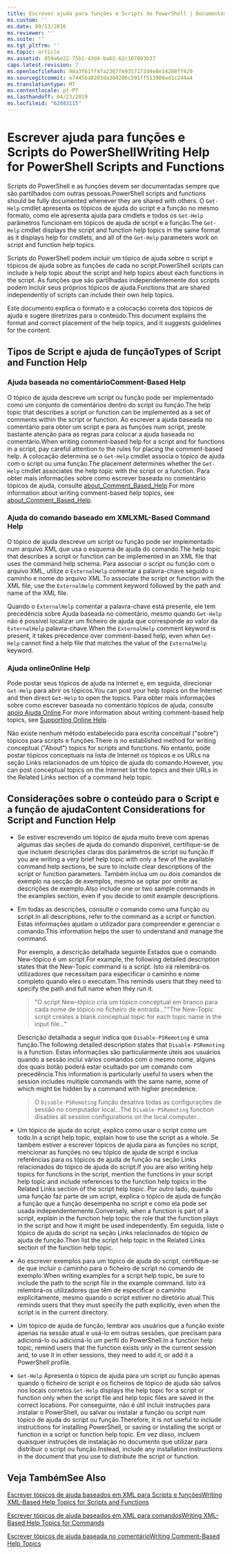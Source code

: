 ```yaml
---
title: Escrever ajuda para funções e Scripts do PowerShell | Documentos da Microsoft
ms.custom: ''
ms.date: 09/13/2016
ms.reviewer: ''
ms.suite: ''
ms.tgt_pltfrm: ''
ms.topic: article
ms.assetid: 859a6e22-75b1-43d4-ba62-62c107803b37
caps.latest.revision: 7
ms.openlocfilehash: 98a3f61ff4fa2367f69357173d4e8e14288ff429
ms.sourcegitcommit: e7445ba8203da304286c591ff513900ad1c244a4
ms.translationtype: MT
ms.contentlocale: pt-PT
ms.lasthandoff: 04/23/2019
ms.locfileid: "62083115"
---
```

# <a name="writing-help-for-powershell-scripts-and-functions"></a><span data-ttu-id="ba65b-102">Escrever ajuda para funções e Scripts do PowerShell</span><span class="sxs-lookup"><span data-stu-id="ba65b-102">Writing Help for PowerShell Scripts and Functions</span></span>

<span data-ttu-id="ba65b-103">Scripts do PowerShell e as funções devem ser documentadas sempre que são partilhados com outras pessoas.</span><span class="sxs-lookup"><span data-stu-id="ba65b-103">PowerShell scripts and functions should be fully documented whenever they are shared with others.</span></span>
<span data-ttu-id="ba65b-104">O `Get-Help` cmdlet apresenta os tópicos de ajuda do script e a função no mesmo formato, como ele apresenta ajuda para cmdlets e todos os `Get-Help` parâmetros funcionam em tópicos de ajuda de script e a função.</span><span class="sxs-lookup"><span data-stu-id="ba65b-104">The `Get-Help` cmdlet displays the script and function help topics in the same format as it displays help for cmdlets, and all of the `Get-Help` parameters work on script and function help topics.</span></span>

<span data-ttu-id="ba65b-105">Scripts do PowerShell podem incluir um tópico de ajuda sobre o script e tópicos de ajuda sobre as funções de cada no script.</span><span class="sxs-lookup"><span data-stu-id="ba65b-105">PowerShell scripts can include a help topic about the script and help topics about each functions in the script.</span></span>
<span data-ttu-id="ba65b-106">As funções que são partilhadas independentemente dos scripts podem incluir seus próprios tópicos de ajuda.</span><span class="sxs-lookup"><span data-stu-id="ba65b-106">Functions that are shared independently of scripts can include their own help topics.</span></span>

<span data-ttu-id="ba65b-107">Este documento explica o formato e a colocação correta dos tópicos de ajuda e sugere diretrizes para o conteúdo.</span><span class="sxs-lookup"><span data-stu-id="ba65b-107">This document explains the format and correct placement of the help topics, and it suggests guidelines for the content.</span></span>

## <a name="types-of-script-and-function-help"></a><span data-ttu-id="ba65b-108">Tipos de Script e ajuda de função</span><span class="sxs-lookup"><span data-stu-id="ba65b-108">Types of Script and Function Help</span></span>

### <a name="comment-based-help"></a><span data-ttu-id="ba65b-109">Ajuda baseada no comentário</span><span class="sxs-lookup"><span data-stu-id="ba65b-109">Comment-Based Help</span></span>
<span data-ttu-id="ba65b-110">O tópico de ajuda descreve um script ou função pode ser implementado como um conjunto de comentários dentro do script ou função.</span><span class="sxs-lookup"><span data-stu-id="ba65b-110">The help topic that describes a script or function can be implemented as a set of comments within the script or function.</span></span>
<span data-ttu-id="ba65b-111">Ao escrever a ajuda baseada no comentário para obter um script e para as funções num script, preste bastante atenção para as regras para colocar a ajuda baseada no comentário.</span><span class="sxs-lookup"><span data-stu-id="ba65b-111">When writing comment-based help for a script and for functions in a script, pay careful attention to the rules for placing the comment-based help.</span></span>
<span data-ttu-id="ba65b-112">A colocação determina se o `Get-Help` cmdlet associa o tópico de ajuda com o script ou uma função.</span><span class="sxs-lookup"><span data-stu-id="ba65b-112">The placement determines whether the `Get-Help` cmdlet associates the help topic with the script or a function.</span></span>
<span data-ttu-id="ba65b-113">Para obter mais informações sobre como escrever baseada no comentário tópicos de ajuda, consulte [about_Comment_Based_Help](/powershell/module/microsoft.powershell.core/about/about_comment_based_help).</span><span class="sxs-lookup"><span data-stu-id="ba65b-113">For more information about writing comment-based help topics, see [about_Comment_Based_Help](/powershell/module/microsoft.powershell.core/about/about_comment_based_help).</span></span>

### <a name="xml-based-command-help"></a><span data-ttu-id="ba65b-114">Ajuda do comando baseado em XML</span><span class="sxs-lookup"><span data-stu-id="ba65b-114">XML-Based Command Help</span></span>
<span data-ttu-id="ba65b-115">O tópico de ajuda descreve um script ou função pode ser implementado num arquivo XML que usa o esquema de ajuda do comando.</span><span class="sxs-lookup"><span data-stu-id="ba65b-115">The help topic that describes a script or function can be implemented in an XML file that uses the command help schema.</span></span>
<span data-ttu-id="ba65b-116">Para associar o script ou função com o arquivo XML, utilize o `ExternalHelp` comentar a palavra-chave seguido o caminho e nome do arquivo XML.</span><span class="sxs-lookup"><span data-stu-id="ba65b-116">To associate the script or function with the XML file, use the `ExternalHelp` comment keyword followed by the path and name of the XML file.</span></span>

<span data-ttu-id="ba65b-117">Quando o `ExternalHelp` comentar a palavra-chave está presente, ele tem precedência sobre Ajuda baseada no comentário, mesmo quando `Get-Help` não é possível localizar um ficheiro de ajuda que corresponde ao valor da `ExternalHelp` palavra-chave.</span><span class="sxs-lookup"><span data-stu-id="ba65b-117">When the `ExternalHelp` comment keyword is present, it takes precedence over comment-based help, even when `Get-Help` cannot find a help file that matches the value of the `ExternalHelp` keyword.</span></span>

### <a name="online-help"></a><span data-ttu-id="ba65b-118">Ajuda online</span><span class="sxs-lookup"><span data-stu-id="ba65b-118">Online Help</span></span>
<span data-ttu-id="ba65b-119">Pode postar seus tópicos de ajuda na Internet e, em seguida, direcionar `Get-Help` para abrir os tópicos.</span><span class="sxs-lookup"><span data-stu-id="ba65b-119">You can post your help topics on the Internet and then direct `Get-Help` to open the topics.</span></span>
<span data-ttu-id="ba65b-120">Para obter mais informações sobre como escrever baseada no comentário tópicos de ajuda, consulte [apoio Ajuda Online](../module/supporting-online-help.md).</span><span class="sxs-lookup"><span data-stu-id="ba65b-120">For more information about writing comment-based help topics, see [Supporting Online Help](../module/supporting-online-help.md).</span></span>

<span data-ttu-id="ba65b-121">Não existe nenhum método estabelecido para escrita conceitual ("sobre") tópicos para scripts e funções.</span><span class="sxs-lookup"><span data-stu-id="ba65b-121">There is no established method for writing conceptual ("About") topics for scripts and functions.</span></span>
<span data-ttu-id="ba65b-122">No entanto, pode postar tópicos conceptuais na lista de Internet os tópicos e os URLs na seção Links relacionados de um tópico de ajuda do comando.</span><span class="sxs-lookup"><span data-stu-id="ba65b-122">However, you can post conceptual topics on the Internet list the topics and their URLs in the Related Links section of a command help topic.</span></span>

## <a name="content-considerations-for-script-and-function-help"></a><span data-ttu-id="ba65b-123">Considerações sobre o conteúdo para o Script e a função de ajuda</span><span class="sxs-lookup"><span data-stu-id="ba65b-123">Content Considerations for Script and Function Help</span></span>

- <span data-ttu-id="ba65b-124">Se estiver escrevendo um tópico de ajuda muito breve com apenas algumas das seções de ajuda do comando disponível, certifique-se de que incluem descrições claras dos parâmetros de script ou função.</span><span class="sxs-lookup"><span data-stu-id="ba65b-124">If you are writing a very brief help topic with only a few of the available command help sections, be sure to include clear descriptions of the script or function parameters.</span></span> <span data-ttu-id="ba65b-125">Também inclua um ou dois comandos de exemplo na secção de exemplos, mesmo se optar por omitir as descrições de exemplo.</span><span class="sxs-lookup"><span data-stu-id="ba65b-125">Also include one or two sample commands in the examples section, even if you decide to omit example descriptions.</span></span>

- <span data-ttu-id="ba65b-126">Em todas as descrições, consulte o comando como uma função ou script.</span><span class="sxs-lookup"><span data-stu-id="ba65b-126">In all descriptions, refer to the command as a script or function.</span></span> <span data-ttu-id="ba65b-127">Estas informações ajudam o utilizador para compreender e gerenciar o comando.</span><span class="sxs-lookup"><span data-stu-id="ba65b-127">This information helps the user to understand and manage the command.</span></span>

  <span data-ttu-id="ba65b-128">Por exemplo, a descrição detalhada seguinte Estados que o comando New-tópico é um script.</span><span class="sxs-lookup"><span data-stu-id="ba65b-128">For example, the following detailed description states that the New-Topic command is a script.</span></span> <span data-ttu-id="ba65b-129">Isto irá relembrá-os utilizadores que necessitam para especificar o caminho e nome completo quando eles o executam.</span><span class="sxs-lookup"><span data-stu-id="ba65b-129">This reminds users that they need to specify the path and full name when they run it.</span></span>

  > <span data-ttu-id="ba65b-130">"O script New-tópico cria um tópico conceptual em branco para cada nome de tópico no ficheiro de entrada..."</span><span class="sxs-lookup"><span data-stu-id="ba65b-130">"The New-Topic script creates a blank conceptual topic for each topic name in the input file..."</span></span>

  <span data-ttu-id="ba65b-131">Descrição detalhada a seguir indica que `Disable-PSRemoting` é uma função.</span><span class="sxs-lookup"><span data-stu-id="ba65b-131">The following detailed description states that `Disable-PSRemoting` is a function.</span></span> <span data-ttu-id="ba65b-132">Estas informações são particularmente úteis aos usuários quando a sessão inclui vários comandos com o mesmo nome, alguns dos quais botão poderá estar ocultado por um comando com precedência.</span><span class="sxs-lookup"><span data-stu-id="ba65b-132">This information is particularly useful to users when the session includes multiple commands with the same name, some of which might be hidden by a command with higher precedence.</span></span>

  > <span data-ttu-id="ba65b-133">O `Disable-PSRemoting` função desativa todas as configurações de sessão no computador local...</span><span class="sxs-lookup"><span data-stu-id="ba65b-133">The `Disable-PSRemoting` function disables all session configurations on the local computer...</span></span>

- <span data-ttu-id="ba65b-134">Um tópico de ajuda do script, explico como usar o script como um todo.</span><span class="sxs-lookup"><span data-stu-id="ba65b-134">In a script help topic, explain how to use the script as a whole.</span></span> <span data-ttu-id="ba65b-135">Se também estiver a escrever tópicos de ajuda para as funções no script, mencionar as funções no seu tópico de ajuda de script e inclua referências para os tópicos de ajuda de função na seção Links relacionados do tópico de ajuda do script.</span><span class="sxs-lookup"><span data-stu-id="ba65b-135">If you are also writing help topics for functions in the script, mention the functions in your script help topic and include references to the function help topics in the Related Links section of the script help topic.</span></span> <span data-ttu-id="ba65b-136">Por outro lado, quando uma função faz parte de um script, explica o tópico de ajuda de função a função que a função desempenha no script e como ela pode ser usada independentemente.</span><span class="sxs-lookup"><span data-stu-id="ba65b-136">Conversely, when a function is part of a script, explain in the function help topic the role that the function plays in the script and how it might be used independently.</span></span> <span data-ttu-id="ba65b-137">Em seguida, liste o tópico de ajuda do script na seção Links relacionados do tópico de ajuda de função.</span><span class="sxs-lookup"><span data-stu-id="ba65b-137">Then list the script help topic in the Related Links section of the function help topic.</span></span>

- <span data-ttu-id="ba65b-138">Ao escrever exemplos para um tópico de ajuda do script, certifique-se de que incluir o caminho para o ficheiro de script no comando de exemplo.</span><span class="sxs-lookup"><span data-stu-id="ba65b-138">When writing examples for a script help topic, be sure to include the path to the script file in the example command.</span></span> <span data-ttu-id="ba65b-139">Isto irá relembrá-os utilizadores que têm de especificar o caminho explicitamente, mesmo quando o script estiver no diretório atual.</span><span class="sxs-lookup"><span data-stu-id="ba65b-139">This reminds users that they must specify the path explicitly, even when the script is in the current directory.</span></span>

- <span data-ttu-id="ba65b-140">Um tópico de ajuda de função, lembrar aos usuários que a função existe apenas na sessão atual e usá-lo em outras sessões, que precisam para adicioná-lo ou adicioná-lo um perfil do PowerShell.</span><span class="sxs-lookup"><span data-stu-id="ba65b-140">In a function help topic, remind users that the function exists only in the current session and, to use it in other sessions, they need to add it, or add it a PowerShell profile.</span></span>

- <span data-ttu-id="ba65b-141">`Get-Help` Apresenta o tópico de ajuda para um script ou função apenas quando o ficheiro de script e os ficheiros de tópico de ajuda são salvos nos locais corretos.</span><span class="sxs-lookup"><span data-stu-id="ba65b-141">`Get-Help` displays the help topic for a script or function only when the script file and help topic files are saved in the correct locations.</span></span> <span data-ttu-id="ba65b-142">Por conseguinte, não é útil incluir instruções para instalar o PowerShell, ou salvar ou instalar a função ou script num tópico de ajuda do script ou função.</span><span class="sxs-lookup"><span data-stu-id="ba65b-142">Therefore, it is not useful to include instructions for installing PowerShell, or saving or installing the script or function in a script or function help topic.</span></span> <span data-ttu-id="ba65b-143">Em vez disso, incluem quaisquer instruções de instalação no documento que utilizar para distribuir o script ou função.</span><span class="sxs-lookup"><span data-stu-id="ba65b-143">Instead, include any installation instructions in the document that you use to distribute the script or function.</span></span>

## <a name="see-also"></a><span data-ttu-id="ba65b-144">Veja Também</span><span class="sxs-lookup"><span data-stu-id="ba65b-144">See Also</span></span>

 [<span data-ttu-id="ba65b-145">Escrever tópicos de ajuda baseados em XML para Scripts e funções</span><span class="sxs-lookup"><span data-stu-id="ba65b-145">Writing XML-Based Help Topics for Scripts and Functions</span></span>](./writing-xml-based-help-topics-for-scripts-and-functions.md)

 [<span data-ttu-id="ba65b-146">Escrever tópicos de ajuda baseados em XML para comandos</span><span class="sxs-lookup"><span data-stu-id="ba65b-146">Writing XML-Based Help Topics for Commands</span></span>](./writing-xml-based-help-topics-for-commands.md)

 [<span data-ttu-id="ba65b-147">Escrever tópicos de ajuda baseada no comentário</span><span class="sxs-lookup"><span data-stu-id="ba65b-147">Writing Comment-Based Help Topics</span></span>](./writing-comment-based-help-topics.md)
